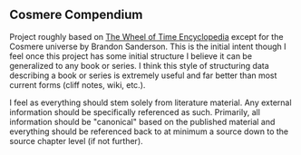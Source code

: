## Cosmere Compendium

Project roughly based on [The Wheel of Time Encyclopedia](http://www.encyclopaedia-wot.org/) except for the Cosmere universe by Brandon Sanderson.  This is the initial intent though I feel once this project has some initial structure I believe it can be generalized to any book or series.  I think this style of structuring data describing a book or series is extremely useful and far better than most current forms (cliff notes, wiki, etc.).

I feel as everything should stem solely from literature material.  Any external information should be specifically referenced as such.  Primarily, all information should be "canonical" based on the published material and everything should be referenced back to at minimum a source down to the source chapter level (if not further).